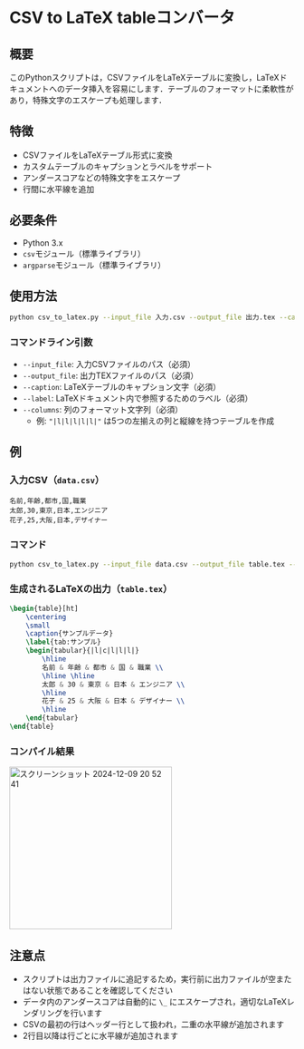 # CSV to LaTeX tableコンバータ

## 概要

このPythonスクリプトは，CSVファイルをLaTeXテーブルに変換し，LaTeXドキュメントへのデータ挿入を容易にします．テーブルのフォーマットに柔軟性があり，特殊文字のエスケープも処理します．

## 特徴

- CSVファイルをLaTeXテーブル形式に変換
- カスタムテーブルのキャプションとラベルをサポート
- アンダースコアなどの特殊文字をエスケープ
- 行間に水平線を追加

## 必要条件

- Python 3.x
- `csv`モジュール（標準ライブラリ）
- `argparse`モジュール（標準ライブラリ）

## 使用方法

```bash
python csv_to_latex.py --input_file 入力.csv --output_file 出力.tex --caption "マイテーブルのキャプション" --label "tab:マイテーブル" --columns "|l|l|l|l|l|"
```

### コマンドライン引数

- `--input_file`: 入力CSVファイルのパス（必須）
- `--output_file`: 出力TEXファイルのパス（必須）
- `--caption`: LaTeXテーブルのキャプション文字（必須）
- `--label`: LaTeXドキュメント内で参照するためのラベル（必須）
- `--columns`: 列のフォーマット文字列（必須）
  - 例: `"|l|l|l|l|l|"` は5つの左揃えの列と縦線を持つテーブルを作成

## 例

### 入力CSV（`data.csv`）
```
名前,年齢,都市,国,職業
太郎,30,東京,日本,エンジニア
花子,25,大阪,日本,デザイナー
```

### コマンド
```bash
python csv_to_latex.py --input_file data.csv --output_file table.tex --caption "サンプルデータ" --label "tab:サンプル" --columns "|l|c|l|l|l|"
```

### 生成されるLaTeXの出力（`table.tex`）
```latex
\begin{table}[ht]
    \centering
    \small
    \caption{サンプルデータ}
    \label{tab:サンプル}
    \begin{tabular}{|l|c|l|l|l|}
        \hline
        名前 & 年齢 & 都市 & 国 & 職業 \\
        \hline \hline
        太郎 & 30 & 東京 & 日本 & エンジニア \\
        \hline
        花子 & 25 & 大阪 & 日本 & デザイナー \\
        \hline
    \end{tabular} 
\end{table}
```

### コンパイル結果
<img width="287" alt="スクリーンショット 2024-12-09 20 52 41" src="https://github.com/user-attachments/assets/9643b9fa-04fa-4e87-b08f-2b3f1f373fed">

## 注意点

- スクリプトは出力ファイルに追記するため，実行前に出力ファイルが空またはない状態であることを確認してください
- データ内のアンダースコアは自動的に `\_` にエスケープされ，適切なLaTeXレンダリングを行います
- CSVの最初の行はヘッダー行として扱われ，二重の水平線が追加されます
- 2行目以降は行ごとに水平線が追加されます
